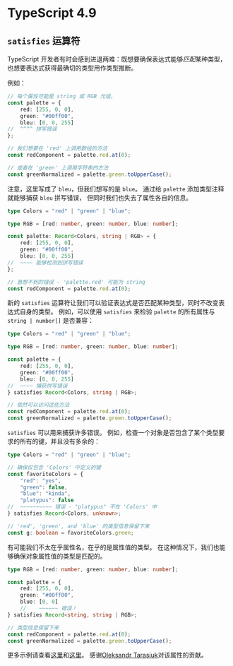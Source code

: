 # TypeScript 4.9

## `satisfies` 运算符

TypeScript 开发者有时会感到进退两难：既想要确保表达式能够*匹配*某种类型，也想要表达式获得最确切的类型用作类型推断。

例如：

```ts
// 每个属性可能是 string 或 RGB 元组。
const palette = {
    red: [255, 0, 0],
    green: "#00ff00",
    bleu: [0, 0, 255]
//  ^^^^ 拼写错误
};

// 我们想要在 'red' 上调用数组的方法
const redComponent = palette.red.at(0);

// 或者在 'green' 上调用字符串的方法
const greenNormalized = palette.green.toUpperCase();
```

注意，这里写成了 `bleu`，但我们想写的是 `blue`。
通过给 `palette` 添加类型注释就能够捕获 `bleu` 拼写错误，
但同时我们也失去了属性各自的信息。

```ts
type Colors = "red" | "green" | "blue";

type RGB = [red: number, green: number, blue: number];

const palette: Record<Colors, string | RGB> = {
    red: [255, 0, 0],
    green: "#00ff00",
    bleu: [0, 0, 255]
//  ~~~~ 能够检测到拼写错误
};

// 意想不到的错误 - 'palette.red' 可能为 string
const redComponent = palette.red.at(0);
```

新的 `satisfies` 运算符让我们可以验证表达式是否匹配某种类型，同时不改变表达式自身的类型。
例如，可以使用 `satisfies` 来检验 `palette` 的所有属性与 `string | number[]` 是否兼容：

```ts
type Colors = "red" | "green" | "blue";

type RGB = [red: number, green: number, blue: number];

const palette = {
    red: [255, 0, 0],
    green: "#00ff00",
    bleu: [0, 0, 255]
//  ~~~~ 捕获拼写错误
} satisfies Record<Colors, string | RGB>;

// 依然可以访问这些方法
const redComponent = palette.red.at(0);
const greenNormalized = palette.green.toUpperCase();
```

`satisfies` 可以用来捕获许多错误。
例如，检查一个对象是否包含了某个类型要求的所有的键，并且没有多余的：

```ts
type Colors = "red" | "green" | "blue";

// 确保仅包含 'Colors' 中定义的键
const favoriteColors = {
    "red": "yes",
    "green": false,
    "blue": "kinda",
    "platypus": false
//  ~~~~~~~~~~ 错误 - "platypus" 不在 'Colors' 中
} satisfies Record<Colors, unknown>;

// 'red', 'green', and 'blue' 的类型信息保留下来
const g: boolean = favoriteColors.green;
```

有可能我们不太在乎属性名，在乎的是属性值的类型。
在这种情况下，我们也能够确保对象属性值的类型是匹配的。

```ts
type RGB = [red: number, green: number, blue: number];

const palette = {
    red: [255, 0, 0],
    green: "#00ff00",
    blue: [0, 0]
    //    ~~~~~~ 错误！
} satisfies Record<string, string | RGB>;

// 类型信息保留下来
const redComponent = palette.red.at(0);
const greenNormalized = palette.green.toUpperCase();
```

更多示例请查看[这里](https://github.com/microsoft/TypeScript/issues/47920)和[这里](https://github.com/microsoft/TypeScript/pull/46827)。
感谢[Oleksandr Tarasiuk](https://github.com/a-tarasyuk)对该属性的贡献。
